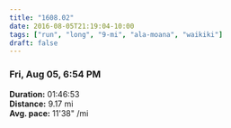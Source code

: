 ```yaml
---
title: "1608.02"
date: 2016-08-05T21:19:04-10:00
tags: ["run", "long", "9-mi", "ala-moana", "waikiki"]
draft: false
---
```


### Fri, Aug 05, 6:54 PM

**Duration:** 01:46:53  
**Distance:** 9.17 mi  
**Avg. pace:** 11'38" /mi